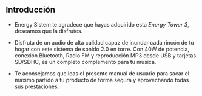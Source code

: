 ## Introducción

* Energy Sistem te agradece que hayas adquirido esta *Energy Tower 3*, deseamos que la disfrutes.

* Disfruta de un audio de alta calidad capaz de inundar cada rincón de tu hogar con este sistema de sonido 2.0 en torre. Con 40W de potencia, conexión Bluetooth, Radio FM y reproducción MP3 desde USB y tarjetas SD/SDHC, es un completo complemento para tu música.

* Te aconsejamos que leas el presente manual de usuario para sacar el máximo partido a tu producto de forma segura y aprovechando todas sus prestaciones.

